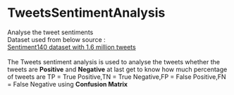 # TweetsSentimentAnalysis
Analyse the tweet sentiments <br>
Dataset used from below source : <br>
<a href = "https://www.kaggle.com/datasets/kazanova/sentiment140">Sentiment140 dataset with 1.6 million tweets</a>
<br>
<br>
The Tweets sentiment analysis is used to analyse the tweets
whether the tweets are <b>Positive</b> and <b>Negative</b>
at last get to know how much percentage of tweets are 
TP = True Positive,TN = True Negative,FP = False Positive,FN = False Negative 
using <b>Confusion Matrix <b>
